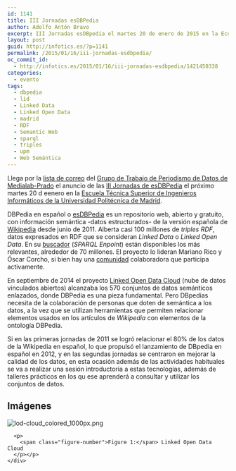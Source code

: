 ```yaml
---
id: 1141
title: III Jornadas esDBPedia
author: Adolfo Antón Bravo
excerpt: III Jornadas esDBpedia el martes 20 de enero de 2015 en la Ecuela Técnica Superior de Ingenieros Informáticos de la UPM
layout: post
guid: http://infotics.es/?p=1141
permalink: /2015/01/16/iii-jornadas-esdbpedia/
oc_commit_id:
  - http://infotics.es/2015/01/16/iii-jornadas-esdbpedia/1421450338
categories:
  - evento
tags:
  - dbpedia
  - lid
  - Linked Data
  - Linked Open Data
  - madrid
  - RDF
  - Semantic Web
  - sparql
  - triples
  - upm
  - Web Semántica
---
```

Llega por la [lista de correo][1] del [Grupo de Trabajo de Periodismo de Datos de Medialab-Prado][2] el anuncio de las [III Jornadas de esDBPedia][3] el próximo martes 20 d eenero en la [Escuela Técnica Superior de Ingenieros Informáticos de la Universidad Politécnica de Madrid][4]. 

DBPedia en español o [esDBPedia][5] es un repositorio web, abierto y gratuito, con información semántica -datos estructurados- de la versión española de [Wikipedia][6] desde junio de 2011. Alberta casi 100 millones de *triples RDF*, datos expresados en RDF que se consideran *Linked Data* o *Linked Open Data*. En su [buscador][7] (*SPARQL Enpoint*) están disponibles los más relevantes, alrededor de 70 millones. El proyecto lo lideran Mariano Rico y Óscar Corcho, si bien hay una [comunidad][8] colaboradora que participa activamente. 

En septiembre de 2014 el proyecto [Linked Open Data Cloud][9] (nube de datos vinculados abiertos) alcanzaba los 570 conjuntos de datos semánticos enlazados, donde DBPedia es una pieza fundamental. Pero DBpedias necesita de la colaboración de personas que doten de semántica a los datos, a la vez que se utilizan herramientas que permiten relacionar elementos usados en los artículos de *Wikipedia* con elementos de la ontología DBPedia. 

Si en las primeras jornadas de 2011 se logró relacionar el 80% de los datos de la Wikipedia en español, lo que propulsó el lanzamiento de DBpedia en español en 2012, y en las segundas jornadas se centraron en mejorar la calidad de los datos, en esta ocasión además de las actividades habituales se va a realizar una sesión introductoria a estas tecnologías, además de talleres prácticos en los qu ese aprenderá a consultar y utilizar los conjuntos de datos. 

<div id="outline-container-unnumbered-1" class="outline-2">
  <h2 id="unnumbered-1">
    Imágenes
  </h2>
  
  <div class="outline-text-2" id="text-unnumbered-1">
    <div class="figure">
      <p>
        <img src="http://i1.wp.com/blogs.cuartocanal.es/infotics/files/2015/01/lod-cloud_colored_1000px1.png?w=660" alt="lod-cloud_colored_1000px.png" data-recalc-dims="1" />
      </p>
      
      <p>
        <span class="figure-number">Figure 1:</span> Linked Open Data Cloud
      </p></p>
    </div>
  </div>
</div>

 [1]: http://listas.medialab-prado.es/cgi-bin/mailman/listinfo/grupoperiodismodatos
 [2]: http://medialab-prado.es/article/periodismo_de_datos_-_grupo_de_trabajo
 [3]: http://es.dbpedia.org/wiki/Wiki.jsp?page=III%20Jornadas%20esDBpedia
 [4]: http://www.fi.upm.es/?id=comollegar
 [5]: http://es.dbpedia.org/DBpediaES/
 [6]: https://www.wikipedia.org/
 [7]: http://es.dbpedia.org/sparql
 [8]: http://es.dbpedia.org/wiki/Wiki.jsp?page=Agradecimientos
 [9]: http://lod-cloud.net/